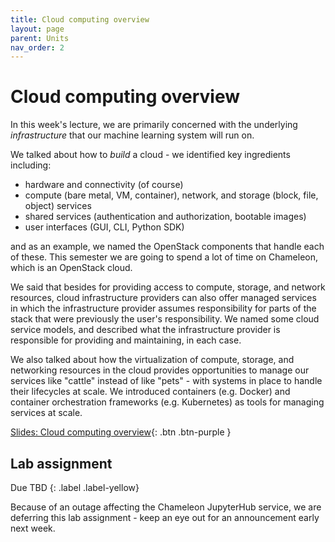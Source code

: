 ```yaml
--- 
title: Cloud computing overview
layout: page
parent: Units
nav_order: 2
---
```


# Cloud computing overview

In this week's lecture, we are primarily concerned with the underlying *infrastructure* that our machine learning system will run on.

We talked about how to *build* a cloud - we identified key ingredients including:

* hardware and connectivity (of course)
* compute (bare metal, VM, container), network, and storage (block, file, object) services
* shared services (authentication and authorization, bootable images)
* user interfaces (GUI, CLI, Python SDK)

and as an example, we named the OpenStack components that handle each of these. This semester we are going to spend a lot of time on Chameleon, which is an OpenStack cloud.

We said that besides for providing access to compute, storage, and network resources, cloud infrastructure providers can also offer managed services in which the infrastructure provider assumes responsibility for parts of the stack that were previously the user's responsibility. We named some cloud service models, and described what the infrastructure provider is responsible for providing and maintaining, in each case.

We also talked about how the virtualization of compute, storage, and networking resources in the cloud provides opportunities to manage our services like "cattle" instead of like "pets" - with systems in place to handle their lifecycles at scale. We introduced containers (e.g. Docker) and container orchestration frameworks (e.g. Kubernetes) as tools for managing services at scale.


[Slides: Cloud computing overview](https://link.excalidraw.com/p/readonly/4lOcDZjTOcR0AUTrMck9){: .btn .btn-purple }


## Lab assignment

Due TBD
{: .label .label-yellow}

Because of an outage affecting the Chameleon JupyterHub service, we are deferring this lab assignment - keep an eye out for an announcement early next week.

<!-- 
This week's lab assignment is:

[Lab manual: Deploy a machine learning service on Kubernetes](){: .btn .btn-green }


{:.important }
> Resource usage notes for this lab assignment:
> * If your net ID ends in an even number (0, 2, 4, 6, 8) you may bring up your cluster on Chameleon on Saturday, Monday, or Wednesday before the due date.
> * If your net ID ends in an odd number (1, 3, 5, 7, 9) you may bring up your cluster on Chameleon on Friday, Sunday, Tuesday, or Thursday before the due date.
> * (Next week, the odds and evens will swap weekdays.)
> * You should plan to start and finish the assignment within an eight-hour period - so block some time accordingly. Your resource may not be "active" for more than eight hours. It may be deleted by course staff if it is active for longer than eight hours.
> * Delete your compute instance as soon as you are done with the experiment, to free the resources for other students.

## Reading

-->


